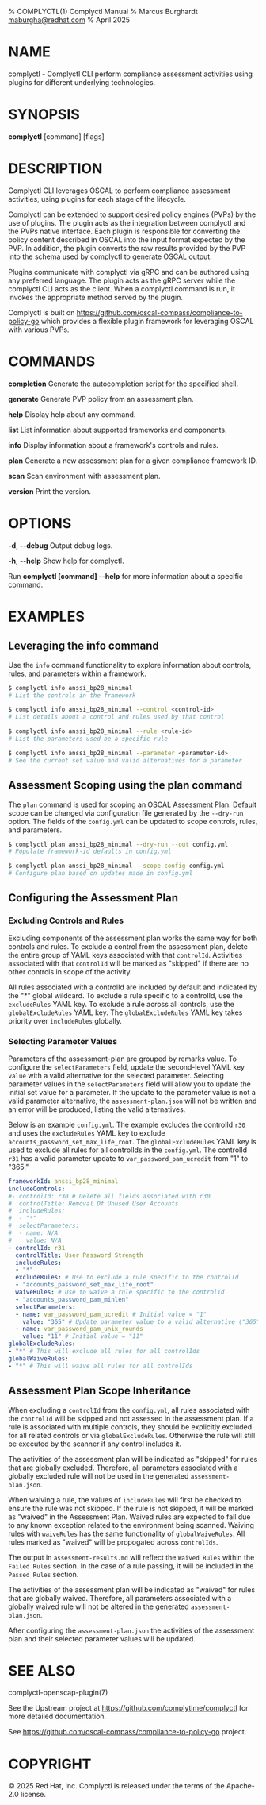 % COMPLYCTL(1) Complyctl Manual
% Marcus Burghardt <maburgha@redhat.com>
% April 2025

# NAME

complyctl - Complyctl CLI perform compliance assessment activities using plugins for different underlying technologies.

# SYNOPSIS

**complyctl** [command] [flags]

# DESCRIPTION

Complyctl CLI leverages OSCAL to perform compliance assessment activities, using plugins for each stage of the lifecycle.

Complyctl can be extended to support desired policy engines (PVPs) by the use of plugins.
The plugin acts as the integration between complyctl and the PVPs native interface.
Each plugin is responsible for converting the policy content described in OSCAL into the input format expected by the PVP.
In addition, the plugin converts the raw results provided by the PVP into the schema used by complyctl to generate OSCAL output.

Plugins communicate with complyctl via gRPC and can be authored using any preferred language. The plugin acts as the gRPC server while the complyctl CLI acts as the client. When a complyctl command is run, it invokes the appropriate method served by the plugin.

Complyctl is built on https://github.com/oscal-compass/compliance-to-policy-go which provides a flexible plugin framework for leveraging OSCAL with various PVPs.

# COMMANDS

**completion**
Generate the autocompletion script for the specified shell.

**generate**
Generate PVP policy from an assessment plan.

**help**
Display help about any command.

**list**
List information about supported frameworks and components.

**info**
Display information about a framework's controls and rules.

**plan**
Generate a new assessment plan for a given compliance framework ID.

**scan**
Scan environment with assessment plan.

**version**
Print the version.

# OPTIONS

**-d**, **--debug**
Output debug logs.

**-h**, **--help**
Show help for complyctl.

Run **complyctl [command] --help** for more information about a specific command.

# EXAMPLES

## Leveraging the info command

Use the `info` command functionality to explore information about controls, rules, and parameters within a framework.

```bash
$ complyctl info anssi_bp28_minimal
# List the controls in the framework

$ complyctl info anssi_bp28_minimal --control <control-id>
# List details about a control and rules used by that control

$ complyctl info anssi_bp28_minimal --rule <rule-id>
# List the parameters used be a specific rule

$ complyctl info anssi_bp28_minimal --parameter <parameter-id>
# See the current set value and valid alternatives for a parameter
```

## Assessment Scoping using the plan command

The `plan` command is used for scoping an OSCAL Assessment Plan. Default scope can be changed via configuration file generated by the `--dry-run` option. The fields of the `config.yml` can be updated to scope controls, rules, and parameters.

```bash
$ complyctl plan anssi_bp28_minimal --dry-run --out config.yml 
# Populate framework-id defaults in config.yml

$ complyctl plan anssi_bp28_minimal --scope-config config.yml  
# Configure plan based on updates made in config.yml
```

## Configuring the Assessment Plan

### Excluding Controls and Rules

Excluding components of the assessment plan works the same way for both controls and rules. To exclude a control from the assessment plan, delete the entire group of YAML keys associated with that `controlId`. Activities associated with that `controlId` will be marked as "skipped" if there are no other controls in scope of the activity.

All rules associated with a controlId are included by default and indicated by the "*" global wildcard. To exclude a rule specific to a controlId, use the `excludeRules` YAML key. To exclude a rule across all controls, use the `globalExcludeRules` YAML key. The `globalExcludeRules` YAML key takes priority over `includeRules` globally.

### Selecting Parameter Values

Parameters of the assessment-plan are grouped by remarks value. To configure the `selectParameters` field, update the second-level YAML key `value` with a valid alternative for the selected parameter. Selecting parameter values in the `selectParameters` field will allow you to update the initial set value for a parameter. If the update to the parameter value is not a valid parameter alternative, the `assessment-plan.json` will not be written and an error will be produced, listing the valid alternatives.

Below is an example `config.yml`. The example excludes the controlId `r30` and uses the `excludeRules` YAML key to exclude `accounts_password_set_max_life_root`. The `globalExcludeRules` YAML key is used to exclude all rules for all controlIds in the `config.yml`. The controlId `r31` has a valid parameter update to `var_password_pam_ucredit` from "1" to "365."

```yaml
frameworkId: anssi_bp28_minimal
includeControls:
#- controlId: r30 # Delete all fields associated with r30
#  controlTitle: Removal Of Unused User Accounts
#  includeRules:
#  - "*"
#  selectParameters:
#  - name: N/A
#    value: N/A
- controlId: r31
  controlTitle: User Password Strength
  includeRules:
  - "*"
  excludeRules: # Use to exclude a rule specific to the controlId
  - "accounts_password_set_max_life_root"
  waiveRules: # Use to waive a rule specific to the controlId
  - "accounts_password_pam_minlen"
  selectParameters:
  - name: var_password_pam_ucredit # Initial value = "1"
    value: "365" # Update parameter value to a valid alternative ("365")
  - name: var_password_pam_unix_rounds
    value: "11" # Initial value = "11"
globalExcludeRules:
- "*" # This will exclude all rules for all controlIds
globalWaiveRules:
- "*" # This will waive all rules for all controlIds
```

## Assessment Plan Scope Inheritance

When excluding a `controlId` from the `config.yml`, all rules associated with the `controlId` will be skipped and not assessed in the assessment plan. If a rule is associated with multiple controls, they should be explicitly excluded for all related controls or via `globalExcludeRules`. Otherwise the rule will still be executed by the scanner if any control includes it.

The activities of the assessment plan will be indicated as "skipped" for rules that are globally excluded. Therefore, all parameters associated with a globally excluded rule will not be used in the generated `assessment-plan.json`.

When waiving a rule, the values of `includeRules` will first be checked to ensure the rule was not skipped. If the rule is not skipped, it will be marked as "waived" in the Assessment Plan. Waived rules are expected to fail due to any known exception related to the environment being scanned. Waiving rules with `waiveRules` has the same functionality of `globalWaiveRules`. All rules marked as "waived" will be propogated across `controlIds`.

The output in `assessment-results.md` will reflect the `Waived Rules` within the `Failed Rules` section. In the case of a rule passing, it will be included in the `Passed Rules` section. 

The activities of the assessment plan will be indicated as "waived" for rules that are globally waived. Therefore, all parameters associated with a globally waived rule will not be altered in the generated `assessment-plan.json`.

After configuring the `assessment-plan.json` the activities of the assessment plan and their selected parameter values will be updated.

# SEE ALSO

complyctl-openscap-plugin(7)

See the Upstream project at https://github.com/complytime/complyctl for more detailed documentation.

See https://github.com/oscal-compass/compliance-to-policy-go project.

# COPYRIGHT

© 2025 Red Hat, Inc. Complyctl is released under the terms of the Apache-2.0 license.
